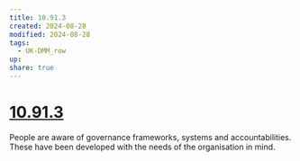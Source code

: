 ```yaml
---
title: 10.91.3
created: 2024-08-28
modified: 2024-08-28
tags:
  - UK-DMM_row
up: 
share: true
---
```

# [10.91.3](10.91.3.md)

People are aware of governance frameworks, systems and accountabilities. These have been developed with the needs of the organisation in mind.
